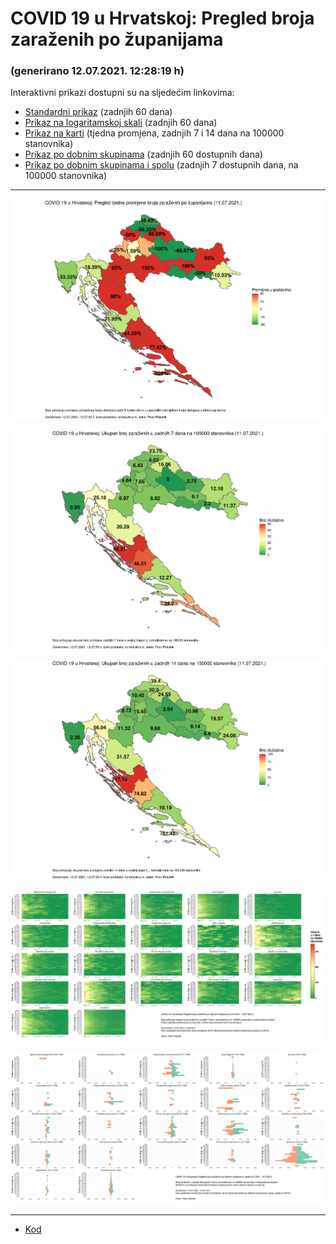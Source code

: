 # COVID 19 u Hrvatskoj: Pregled broja zaraženih po županijama

### (generirano 12.07.2021. 12:28:19 h)

Interaktivni prikazi dostupni su na sljedećim linkovima:

- [Standardni prikaz](html/index.html) (zadnjih 60 dana)
- [Prikaz na logaritamskoj skali](html/index_log.html) (zadnjih 60 dana)
- [Prikaz na karti](html/index_map.html) (tjedna promjena, zadnjih 7 i 14 dana na 100000 stanovnika)
- [Prikaz po dobnim skupinama](html/index_per_age.html) (zadnjih 60 dostupnih dana)
- [Prikaz po dobnim skupinama i spolu](html/index_pyramid.html) (zadnjih 7 dostupnih dana, na 100000 stanovnika)

-----

![](img/2021_07_11_map.png)

![](img/2021_07_11_map_7_day_per_100k.png)

![](img/2021_07_11_map_14_day_per_100k.png)

![](img/2021_07_11_per_age_group.png)

![](img/2021_07_11_pyramid.png)

-----

- [Kod](https://github.com/ppalasek/covid_plots_croatia)

